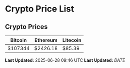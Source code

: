 # Crypto Price List

## Crypto Prices
| Bitcoin | Ethereum | Litecoin |
| ------- | -------- | -------- |
| $107344 | $2426.18 | $85.39 |
**Last Updated:** 2025-06-28 09:46 UTC
**Last Updated:** $DATE$
